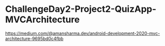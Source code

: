 # ChallengeDay2-Project2-QuizApp-MVCArchitecture

https://medium.com/@amansharma.dev/android-development-2020-mvc-architecture-9695bd0c4fbb
